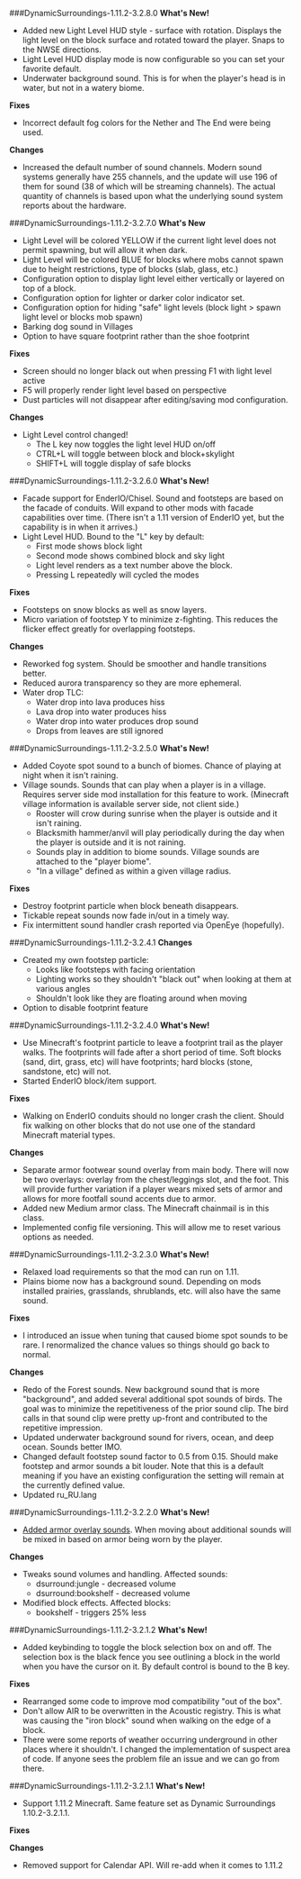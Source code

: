 ###DynamicSurroundings-1.11.2-3.2.8.0
**What's New!**
* Added new Light Level HUD style - surface with rotation.  Displays the light level on the block surface and rotated toward the player.  Snaps to the NWSE directions.
* Light Level HUD display mode is now configurable so you can set your favorite default.
* Underwater background sound.  This is for when the player's head is in water, but not in a watery biome.

**Fixes**
* Incorrect default fog colors for the Nether and The End were being used.

**Changes**
* Increased the default number of sound channels.  Modern sound systems generally have 255 channels, and the update will use 196 of them for sound (38 of which will be streaming channels).  The actual quantity of channels is based upon what the underlying sound system reports about the hardware.

###DynamicSurroundings-1.11.2-3.2.7.0
**What's New**
* Light Level will be colored YELLOW if the current light level does not permit spawning, but will allow it when dark.
* Light Level will be colored BLUE for blocks where mobs cannot spawn due to height restrictions, type of blocks (slab, glass, etc.)
* Configuration option to display light level either vertically or layered on top of a block.
* Configuration option for lighter or darker color indicator set.
* Configuration option for hiding "safe" light levels (block light > spawn light level or blocks mob spawn)
* Barking dog sound in Villages
* Option to have square footprint rather than the shoe footprint

**Fixes**
* Screen should no longer black out when pressing F1 with light level active
* F5 will properly render light level based on perspective
* Dust particles will not disappear after editing/saving mod configuration.

**Changes**
* Light Level control changed!
    * The L key now toggles the light level HUD on/off
    * CTRL+L will toggle between block and block+skylight
    * SHIFT+L will toggle display of safe blocks

###DynamicSurroundings-1.11.2-3.2.6.0
**What's New!**
* Facade support for EnderIO/Chisel.  Sound and footsteps are based on the facade of conduits.  Will expand to other mods with facade capabilities over time.  (There isn't a 1.11 version of EnderIO yet, but the capability is in when it arrives.)
* Light Level HUD.  Bound to the "L" key by default:
    * First mode shows block light
    * Second mode shows combined block and sky light
    * Light level renders as a text number above the block.
    * Pressing L repeatedly will cycled the modes

**Fixes**
* Footsteps on snow blocks as well as snow layers.
* Micro variation of footstep Y to minimize z-fighting.  This reduces the flicker effect greatly for overlapping footsteps.

**Changes**
* Reworked fog system.  Should be smoother and handle transitions better.
* Reduced aurora transparency so they are more ephemeral.
* Water drop TLC:
    * Water drop into lava produces hiss
    * Lava drop into water produces hiss
    * Water drop into water produces drop sound
    * Drops from leaves are still ignored

###DynamicSurroundings-1.11.2-3.2.5.0
**What's New!**
* Added Coyote spot sound to a bunch of biomes.  Chance of playing at night when it isn't raining.
* Village sounds.  Sounds that can play when a player is in a village.  Requires server side mod installation for this feature to work.  (Minecraft village information is available server side, not client side.)
    * Rooster will crow during sunrise when the player is outside and it isn't raining.
    * Blacksmith hammer/anvil will play periodically during the day when the player is outside and it is not raining.
    * Sounds play in addition to biome sounds.  Village sounds are attached to the "player biome".
    * "In a village" defined as within a given village radius.

**Fixes**
* Destroy footprint particle when block beneath disappears.
* Tickable repeat sounds now fade in/out in a timely way.
* Fix intermittent sound handler crash reported via OpenEye (hopefully).

###DynamicSurroundings-1.11.2-3.2.4.1
**Changes**
* Created my own footstep particle:
    * Looks like footsteps with facing orientation
    * Lighting works so they shouldn't "black out" when looking at them at various angles
    * Shouldn't look like they are floating around when moving
* Option to disable footprint feature

###DynamicSurroundings-1.11.2-3.2.4.0
**What's New!**
* Use Minecraft's footprint particle to leave a footprint trail as the player walks.  The footprints will fade after a short period of time.  Soft blocks (sand, dirt, grass, etc) will have footprints; hard blocks (stone, sandstone, etc) will not.
* Started EnderIO block/item support.

**Fixes**
* Walking on EnderIO conduits should no longer crash the client.  Should fix walking on other blocks that do not use one of the standard Minecraft material types.

**Changes**
* Separate armor footwear sound overlay from main body.  There will now be two overlays: overlay from the chest/leggings slot, and the foot.  This will provide further variation if a player wears mixed sets of armor and allows for more footfall sound accents due to armor.
* Added new Medium armor class.  The Minecraft chainmail is in this class.
* Implemented config file versioning.  This will allow me to reset various options as needed.

###DynamicSurroundings-1.11.2-3.2.3.0
**What's New!**
* Relaxed load requirements so that the mod can run on 1.11.
* Plains biome now has a background sound.  Depending on mods installed prairies, grasslands, shrublands, etc. will also have the same sound.

**Fixes**
* I introduced an issue when tuning that caused biome spot sounds to be rare.  I renormalized the chance values so things should go back to normal.

**Changes**
* Redo of the Forest sounds.  New background sound that is more "background", and added several additional spot sounds of birds.  The goal was to minimize the repetitiveness of the prior sound clip.  The bird calls in that sound clip were pretty up-front and contributed to the repetitive impression.
* Updated underwater background sound for rivers, ocean, and deep ocean.  Sounds better IMO.
* Changed default footstep sound factor to 0.5 from 0.15.  Should make footstep and armor sounds a bit louder.  Note that this is a default meaning if you have an existing configuration the setting will remain at the currently defined value.
* Updated ru_RU.lang

###DynamicSurroundings-1.11.2-3.2.2.0
**What's New!**
* [Added armor overlay sounds](https://github.com/OreCruncher/DynamicSurroundings/wiki/Sound-Overlay).  When moving about additional sounds will be mixed in based on armor being worn by the player.

**Changes**
* Tweaks sound volumes and handling.  Affected sounds:
    * dsurround:jungle - decreased volume
    * dsurround:bookshelf - decreased volume
* Modified block effects.  Affected blocks:
    * bookshelf - triggers 25% less
    
###DynamicSurroundings-1.11.2-3.2.1.2
**What's New!**
* Added keybinding to toggle the block selection box on and off.  The selection box is the black fence you see outlining a block in the world when you have the cursor on it.  By default control is bound to the B key.

**Fixes**
* Rearranged some code to improve mod compatibility "out of the box".
* Don't allow AIR to be overwritten in the Acoustic registry.  This is what was causing the "iron block" sound when walking on the edge of a block.
* There were some reports of weather occurring underground in other places where it shouldn't.  I changed the implementation of suspect area of code. If anyone sees the problem file an issue and we can go from there.

###DynamicSurroundings-1.11.2-3.2.1.1
**What's New!**
* Support 1.11.2 Minecraft.  Same feature set as Dynamic Surroundings 1.10.2-3.2.1.1.

**Fixes**


**Changes**
* Removed support for Calendar API.  Will re-add when it comes to 1.11.2
